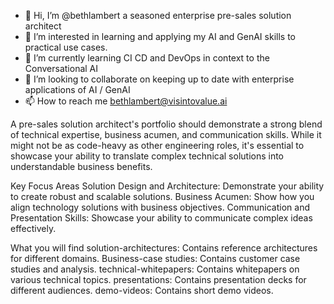 - 👋 Hi, I’m @bethlambert a seasoned enterprise pre-sales solution architect
- 👀 I’m interested in learning and applying my AI and GenAI skills to practical use cases.
- 🌱 I’m currently learning CI CD and DevOps in context to the Conversational AI
- 💞️ I’m looking to collaborate on keeping up to date with enterprise applications of AI / GenAI 
- 📫 How to reach me bethlambert@visintovalue.ai

A pre-sales solution architect's portfolio should demonstrate a strong blend of technical expertise, business acumen, and communication skills. While it might not be as code-heavy as other engineering roles, it's essential to showcase your ability to translate complex technical solutions into understandable business benefits.

Key Focus Areas
Solution Design and Architecture: Demonstrate your ability to create robust and scalable solutions.
Business Acumen: Show how you align technology solutions with business objectives.
Communication and Presentation Skills: Showcase your ability to communicate complex ideas effectively.

What you will find 
solution-architectures: Contains reference architectures for different domains.
Business-case studies: Contains customer case studies and analysis.
technical-whitepapers: Contains whitepapers on various technical topics.
presentations: Contains presentation decks for different audiences.
demo-videos: Contains short demo videos.

<!---
bethlambert/bethlambert is a ✨ special ✨ repository because its `README.md` (this file) appears on your GitHub profile.
You can click the Preview link to take a look at your changes.
--->
